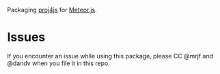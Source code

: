 Packaging [proj4js](proj4js.org) for [Meteor.js](http://meteor.com).

# Issues

If you encounter an issue while using this package, please CC @mrjf and @dandv when you file it in this repo.


